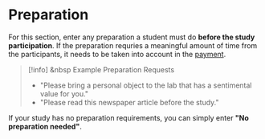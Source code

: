 
# Preparation

For this section, enter any preparation a student must do **before the study participation**. If the preparation requries a meaningful amount of time from the participants, it needs to be taken into account in the [payment](payment).

>[!info] <i class="fa-solid fa-info"></i> &nbsp Example Preparation Requests
>- "Please bring a personal object to the lab that has a sentimental value for you."
>- "Please read this newspaper article before the study."

If your study has no preparation requirements, you can simply enter **"No preparation needed"**.
